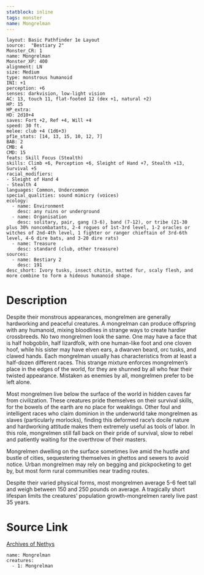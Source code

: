 ```yaml
---
statblock: inline
tags: monster
name: Mongrelman
---
```

```statblock
layout: Basic Pathfinder 1e Layout
source:  "Bestiary 2"
Monster_CR: 1
name: Mongrelman
Monster_XP: 400
alignment: LN
size: Medium
type: monstrous humanoid
INI: +1
perception: +6
senses: darkvision, low-light vision
AC: 13, touch 11, flat-footed 12 (dex +1, natural +2)
HP: 15
HP_extra: 
HD: 2d10+4
saves: Fort +2, Ref +4, Will +4
speed: 30 ft.
melee: club +4 (1d6+3)
pf1e_stats: [14, 13, 15, 10, 12, 7]
BAB: 2
CMB: 4
CMD: 15
feats: Skill Focus (Stealth)
skills: Climb +6, Perception +6, Sleight of Hand +7, Stealth +13, Survival +5
racial_modifiers:
- Sleight of Hand 4
- Stealth 4
languages: Common, Undercommon
special_qualities: sound mimicry (voices)
ecology:
  - name: Environment
    desc: any ruins or underground
  - name: Organisation
    desc: solitary, pair, gang (3-6), band (7-12), or tribe (21-30 plus 30% noncombatants, 2-4 rogues of 1st-3rd level, 1-2 oracles or witches of 2nd-4th level, 1 fighter or ranger chieftain of 3rd-6th level, 4-6 dire bats, and 3-20 dire rats)
  - name: Treasure
    desc: standard (club, other treasure)
sources:
  - name: Bestiary 2
    desc: 191
desc_short: Ivory tusks, insect chitin, matted fur, scaly flesh, and more combine to form a hideous humanoid shape.
```
# Description
Despite their monstrous appearances, mongrelmen are generally hardworking and peaceful creatures. A mongrelman can produce offspring with any humanoid, mixing bloodlines in strange ways to create hardier crossbreeds. No two mongrelmen look the same. One may have a face that is half hobgoblin, half lizardfolk, with one human-like foot and one cloven hoof, while his sister may have elven ears, a dwarven beard, orc tusks, and clawed hands. Each mongrelman usually has characteristics from at least a half-dozen different races. This strange mixture enforces mongrelmen’s place in the edges of the world, for they are shunned by all who fear their twisted appearance. Mistaken as enemies by all, mongrelmen prefer to be left alone.

Most mongrelmen live below the surface of the world in hidden caves far from civilization. These creatures pride themselves on their survival skills, for the bowels of the earth are no place for weaklings. Other foul and intelligent races who claim dominion in the underworld take mongrelmen as slaves (particularly morlocks), finding this deformed race’s docile nature and hardworking attitude makes them extremely useful as tools of labor. In this role, mongrelmen still fall back on their pride of survival, slow to rebel and patiently waiting for the overthrow of their masters.

Mongrelmen dwelling on the surface sometimes live amid the hustle and bustle of cities, sequestering themselves in ghettos and sewers to avoid notice. Urban mongrelmen may rely on begging and pickpocketing to get by, but most form rural communities near trading routes.

Despite their varied physical forms, most mongrelmen average 5-6 feet tall and weigh between 150 and 250 pounds on average. A tragically short lifespan limits the creatures’ population growth-mongrelmen rarely live past 35 years.
# Source Link
[Archives of Nethys](https://aonprd.com/MonsterDisplay.aspx?ItemName=Mongrelman)
```encounter-table
name: Mongrelman
creatures:
  - 1: Mongrelman
```
